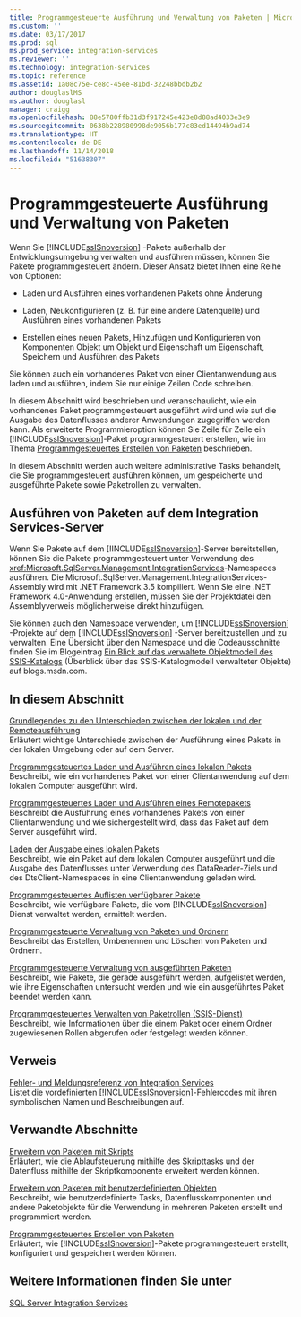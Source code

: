 ```yaml
---
title: Programmgesteuerte Ausführung und Verwaltung von Paketen | Microsoft-Dokumentation
ms.custom: ''
ms.date: 03/17/2017
ms.prod: sql
ms.prod_service: integration-services
ms.reviewer: ''
ms.technology: integration-services
ms.topic: reference
ms.assetid: 1a08c75e-ce8c-45ee-81bd-32248bbdb2b2
author: douglaslMS
ms.author: douglasl
manager: craigg
ms.openlocfilehash: 88e5780ffb31d3f917245e423e8d88ad4033e3e9
ms.sourcegitcommit: 0638b228980998de9056b177c83ed14494b9ad74
ms.translationtype: HT
ms.contentlocale: de-DE
ms.lasthandoff: 11/14/2018
ms.locfileid: "51638307"
---
```

# <a name="running-and-managing-packages-programmatically"></a>Programmgesteuerte Ausführung und Verwaltung von Paketen
  Wenn Sie [!INCLUDE[ssISnoversion](../../includes/ssisnoversion-md.md)] -Pakete außerhalb der Entwicklungsumgebung verwalten und ausführen müssen, können Sie Pakete programmgesteuert ändern. Dieser Ansatz bietet Ihnen eine Reihe von Optionen:  
  
-   Laden und Ausführen eines vorhandenen Pakets ohne Änderung  
  
-   Laden, Neukonfigurieren (z. B. für eine andere Datenquelle) und Ausführen eines vorhandenen Pakets  
  
-   Erstellen eines neuen Pakets, Hinzufügen und Konfigurieren von Komponenten Objekt um Objekt und Eigenschaft um Eigenschaft, Speichern und Ausführen des Pakets  
  
 Sie können auch ein vorhandenes Paket von einer Clientanwendung aus laden und ausführen, indem Sie nur einige Zeilen Code schreiben.  
  
 In diesem Abschnitt wird beschrieben und veranschaulicht, wie ein vorhandenes Paket programmgesteuert ausgeführt wird und wie auf die Ausgabe des Datenflusses anderer Anwendungen zugegriffen werden kann. Als erweiterte Programmieroption können Sie Zeile für Zeile ein [!INCLUDE[ssISnoversion](../../includes/ssisnoversion-md.md)]-Paket programmgesteuert erstellen, wie im Thema [Programmgesteuertes Erstellen von Paketen](../../integration-services/building-packages-programmatically/building-packages-programmatically.md) beschrieben.  
  
 In diesem Abschnitt werden auch weitere administrative Tasks behandelt, die Sie programmgesteuert ausführen können, um gespeicherte und ausgeführte Pakete sowie Paketrollen zu verwalten.  
  
## <a name="running-packages-on-the-integration-services-server"></a>Ausführen von Paketen auf dem Integration Services-Server  
 Wenn Sie Pakete auf dem [!INCLUDE[ssISnoversion](../../includes/ssisnoversion-md.md)]-Server bereitstellen, können Sie die Pakete programmgesteuert unter Verwendung des <xref:Microsoft.SqlServer.Management.IntegrationServices>-Namespaces ausführen. Die Microsoft.SqlServer.Management.IntegrationServices-Assembly wird mit .NET Framework 3.5 kompiliert. Wenn Sie eine .NET Framework 4.0-Anwendung erstellen, müssen Sie der Projektdatei den Assemblyverweis möglicherweise direkt hinzufügen.  
  
 Sie können auch den Namespace verwenden, um [!INCLUDE[ssISnoversion](../../includes/ssisnoversion-md.md)] -Projekte auf dem [!INCLUDE[ssISnoversion](../../includes/ssisnoversion-md.md)] -Server bereitzustellen und zu verwalten. Eine Übersicht über den Namespace und die Codeausschnitte finden Sie im Blogeintrag [Ein Blick auf das verwaltete Objektmodell des SSIS-Katalogs](https://go.microsoft.com/fwlink/?LinkId=253122) (Überblick über das SSIS-Katalogmodell verwalteter Objekte) auf blogs.msdn.com.  
  
## <a name="in-this-section"></a>In diesem Abschnitt  
 [Grundlegendes zu den Unterschieden zwischen der lokalen und der Remoteausführung](../../integration-services/run-manage-packages-programmatically/understanding-the-differences-between-local-and-remote-execution.md)  
 Erläutert wichtige Unterschiede zwischen der Ausführung eines Pakets in der lokalen Umgebung oder auf dem Server.  
  
 [Programmgesteuertes Laden und Ausführen eines lokalen Pakets](../../integration-services/run-manage-packages-programmatically/loading-and-running-a-local-package-programmatically.md)  
 Beschreibt, wie ein vorhandenes Paket von einer Clientanwendung auf dem lokalen Computer ausgeführt wird.  
  
 [Programmgesteuertes Laden und Ausführen eines Remotepakets](../../integration-services/run-manage-packages-programmatically/loading-and-running-a-remote-package-programmatically.md)  
 Beschreibt die Ausführung eines vorhandenes Pakets von einer Clientanwendung und wie sichergestellt wird, dass das Paket auf dem Server ausgeführt wird.  
  
 [Laden der Ausgabe eines lokalen Pakets](../../integration-services/run-manage-packages-programmatically/loading-the-output-of-a-local-package.md)  
 Beschreibt, wie ein Paket auf dem lokalen Computer ausgeführt und die Ausgabe des Datenflusses unter Verwendung des DataReader-Ziels und des DtsClient-Namespaces in eine Clientanwendung geladen wird.  
  
 [Programmgesteuertes Auflisten verfügbarer Pakete](../../integration-services/run-manage-packages-programmatically/enumerating-available-packages-programmatically.md)  
 Beschreibt, wie verfügbare Pakete, die vom [!INCLUDE[ssISnoversion](../../includes/ssisnoversion-md.md)]-Dienst verwaltet werden, ermittelt werden.  
  
 [Programmgesteuerte Verwaltung von Paketen und Ordnern](../../integration-services/run-manage-packages-programmatically/managing-packages-and-folders-programmatically.md)  
 Beschreibt das Erstellen, Umbenennen und Löschen von Paketen und Ordnern.  
  
 [Programmgesteuerte Verwaltung von ausgeführten Paketen](../../integration-services/run-manage-packages-programmatically/managing-running-packages-programmatically.md)  
 Beschreibt, wie Pakete, die gerade ausgeführt werden, aufgelistet werden, wie ihre Eigenschaften untersucht werden und wie ein ausgeführtes Paket beendet werden kann.  
  
 [Programmgesteuertes Verwalten von Paketrollen &#40;SSIS-Dienst&#41;](../../integration-services/run-manage-packages-programmatically/managing-package-roles-programmatically-ssis-service.md)  
 Beschreibt, wie Informationen über die einem Paket oder einem Ordner zugewiesenen Rollen abgerufen oder festgelegt werden können.  
  
## <a name="reference"></a>Verweis  
 [Fehler- und Meldungsreferenz von Integration Services](../../integration-services/integration-services-error-and-message-reference.md)  
 Listet die vordefinierten [!INCLUDE[ssISnoversion](../../includes/ssisnoversion-md.md)]-Fehlercodes mit ihren symbolischen Namen und Beschreibungen auf.  
  
## <a name="related-sections"></a>Verwandte Abschnitte  
 [Erweitern von Paketen mit Skripts](../../integration-services/extending-packages-scripting/extending-packages-with-scripting.md)  
 Erläutert, wie die Ablaufsteuerung mithilfe des Skripttasks und der Datenfluss mithilfe der Skriptkomponente erweitert werden können.  
  
 [Erweitern von Paketen mit benutzerdefinierten Objekten](../../integration-services/extending-packages-custom-objects/extending-packages-with-custom-objects.md)  
 Beschreibt, wie benutzerdefinierte Tasks, Datenflusskomponenten und andere Paketobjekte für die Verwendung in mehreren Paketen erstellt und programmiert werden.  
  
 [Programmgesteuertes Erstellen von Paketen](../../integration-services/building-packages-programmatically/building-packages-programmatically.md)  
 Erläutert, wie [!INCLUDE[ssISnoversion](../../includes/ssisnoversion-md.md)]-Pakete programmgesteuert erstellt, konfiguriert und gespeichert werden können.  
  
## <a name="see-also"></a>Weitere Informationen finden Sie unter  
 [SQL Server Integration Services](../../integration-services/sql-server-integration-services.md)  
  
  
